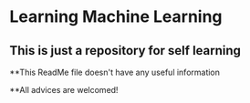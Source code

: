 # Learning Machine Learning
## This is just a repository for self learning

**This ReadMe file doesn't have any useful information 

**All advices are welcomed! 
